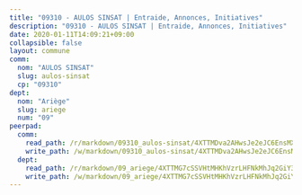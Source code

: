 ```yaml
---
title: "09310 - AULOS SINSAT | Entraide, Annonces, Initiatives"
description: "09310 - AULOS SINSAT | Entraide, Annonces, Initiatives"
date: 2020-01-11T14:09:21+09:00
collapsible: false
layout: commune
comm:
  nom: "AULOS SINSAT"
  slug: aulos-sinsat
  cp: "09310"
dept:
  nom: "Ariège"
  slug: ariege
  num: "09"
peerpad:
  comm:
    read_path: /r/markdown/09310_aulos-sinsat/4XTTMDva2AHwsJe2eJC6EnsMXtJStunBt8fP1jrG9ZRoq2KKv
    write_path: /w/markdown/09310_aulos-sinsat/4XTTMDva2AHwsJe2eJC6EnsMXtJStunBt8fP1jrG9ZRoq2KKv-K3TgTs6gSzZvnryrXPJMawuaLTXa2QLTd9xALkvGq4gQ3rgmTz8G4xA1b88n3Ja3cfjjimYQu6ouS1JhmGMHUTuDzUHyxAV2dErBjzNgE68qsg1eHfp5TdxmHu4ZGtSKPMfn9cTS
  dept:
    read_path: /r/markdown/09_ariege/4XTTMG7cSSVHtMHKhVzrLHFNkMhJq2GiY37tW1RLaySvmC5m7
    write_path: /w/markdown/09_ariege/4XTTMG7cSSVHtMHKhVzrLHFNkMhJq2GiY37tW1RLaySvmC5m7-K3TgTss1C8HjViVkpwivQX7MahnqC11ekSJQuYEnrMDTmDE1FfJsoB9BatqQw5xZL2YVE8soFWdt5YbjPCiw8Nef7nnDAgssxyMxh5u11RAcuqPo3TLSQutK9TFNiNP3xhEoTkkD
---
```


